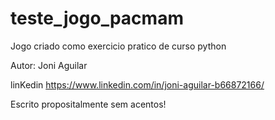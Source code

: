 # teste_jogo_pacmam
Jogo criado como exercicio pratico de curso python


Autor: Joni Aguilar

linKedin https://www.linkedin.com/in/joni-aguilar-b66872166/

Escrito propositalmente sem acentos!
